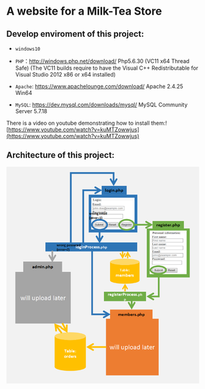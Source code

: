 # A website for a Milk-Tea Store



## Develop enviroment of this project:

* `windows10`

* `PHP`：http://windows.php.net/download/  Php5.6.30 (VC11 x64 Thread Safe) (The VC11 builds require to have the Visual C++ Redistributable for Visual Studio 2012 x86 or x64 installed)

* `Apache`:  https://www.apachelounge.com/download/  Apache 2.4.25 Win64

* `MySQL`:  https://dev.mysql.com/downloads/mysql/  MySQL Community Server 5.7.18

There is a video on youtube demonstrating how to install them:![https://www.youtube.com/watch?v=kuMTZowwjus](https://www.youtube.com/watch?v=kuMTZowwjus)



## Architecture of this project:
![Image of Achitecture](pics/architecture.png)








